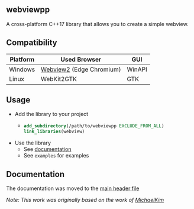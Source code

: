 ## webviewpp
A cross-platform C++17 library that allows you to create a simple webview.

## Compatibility
| Platform | Used Browser                                                                    | GUI    |
| -------- | ------------------------------------------------------------------------------- | ------ |
| Windows  | [Webview2](https://docs.microsoft.com/microsoft-edge/webview2/) (Edge Chromium) | WinAPI |
| Linux    | WebKit2GTK                                                                      | GTK    |

## Usage

- Add the library to your project
  - ```cmake
    add_subdirectory(/path/to/webviewpp EXCLUDE_FROM_ALL)
    link_libraries(webview)
    ```
- Use the library
  - See [documentation](#documentation)
  - See `examples` for examples

## Documentation
The documentation was moved to the [main header file](https://github.com/Soundux/webviewpp/blob/master/src/webview/webview.hpp)


<i>Note: This work was originally based on the work of [MichaelKim](https://github.com/MichaelKim/webview)</i>
